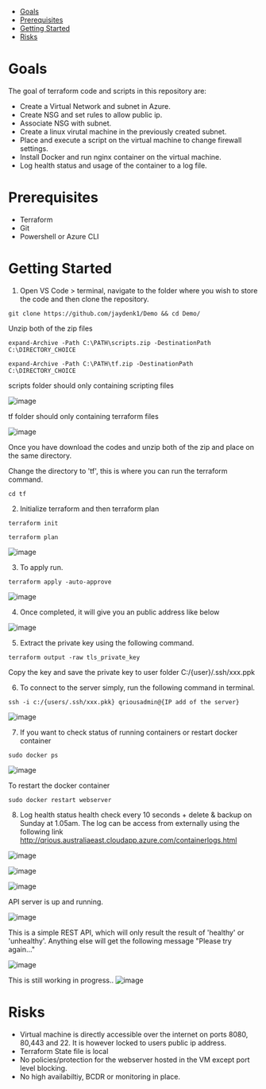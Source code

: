 
- [Goals](#goals)
- [Prerequisites](#prerequisites)
- [Getting Started](#getting-started)
- [Risks](#risks)

# Goals

The goal of terraform code and scripts in this repository are:
- Create a Virtual Network and subnet in Azure.
- Create NSG and set rules to allow public ip.
- Associate NSG with subnet. 
- Create a linux virutal machine in the previously created subnet.
- Place and execute a script on the virtual machine to change firewall settings.
- Install Docker and run nginx container on the virtual machine.
- Log health status and usage of the container to a log file.
 
# Prerequisites
- Terraform
- Git
- Powershell or Azure CLI

# Getting Started

1) Open VS Code > terminal, navigate to the folder where you wish to store the code and then clone the repository.   
```
git clone https://github.com/jaydenk1/Demo && cd Demo/
``` 

Unzip both of the zip files
```
expand-Archive -Path C:\PATH\scripts.zip -DestinationPath C:\DIRECTORY_CHOICE
```
```
expand-Archive -Path C:\PATH\tf.zip -DestinationPath C:\DIRECTORY_CHOICE
```


scripts folder should only containing scripting files

![image](https://user-images.githubusercontent.com/84843818/138814093-972370f6-90a2-4901-8363-c2633d4e1ca2.png)


tf folder should only containing terraform files

![image](https://user-images.githubusercontent.com/84843818/138814077-908bbfff-2883-48ee-9bd9-fc69171e3991.png)

Once you have download the codes and unzip both of the zip and place on the same directory.

Change the directory to 'tf', this is where you can run the terraform command.
```
cd tf
``` 


2) Initialize terraform and then terraform plan
```
terraform init
``` 

```
terraform plan
``` 

![image](https://user-images.githubusercontent.com/84843818/137726080-c08b6860-3bce-4642-a2cf-22e51165b0e3.png)

3) To apply run.
```
terraform apply -auto-approve
``` 
![image](https://user-images.githubusercontent.com/84843818/137726655-72d60920-fe51-4c6d-86b4-2b5c70a34234.png)

4) Once completed, it will give you an public address like below

![image](https://user-images.githubusercontent.com/84843818/137737493-80250252-37f4-4e0f-acb1-408971e491ac.png)

5) Extract the private key using the following command.
```
terraform output -raw tls_private_key
```
Copy the key and save the private key to user folder C:/{user}/.ssh/xxx.ppk


6) To connect to the server simply, run the following command in terminal.

```
ssh -i c:/{users/.ssh/xxx.pkk} qriousadmin@{IP add of the server}
```
![image](https://user-images.githubusercontent.com/84843818/138695230-6d9840b3-961f-4631-9197-39930c28a9dc.png)


7) If you want to check status of running containers or restart docker container 
```
sudo docker ps
```
![image](https://user-images.githubusercontent.com/84843818/138661254-2cf5a821-a956-4db6-8305-e09e81454cba.png)


To restart the docker container
```
sudo docker restart webserver
```


8) Log health status health check every 10 seconds + delete & backup on Sunday at 1.05am.
  The log can be access from externally using the following link http://qrious.australiaeast.cloudapp.azure.com/containerlogs.html 

![image](https://user-images.githubusercontent.com/84843818/138662677-7a337c06-c2c0-4b7e-bc71-ce89db9f566f.png)

![image](https://user-images.githubusercontent.com/84843818/138661765-aa015dc0-4259-4c57-a34d-a78ae3d81dc1.png)

![image](https://user-images.githubusercontent.com/84843818/138661843-7d1e1f88-04be-4941-8410-b60b0dac8252.png)

API server is up and running.

![image](https://user-images.githubusercontent.com/84843818/138663256-18b85cc2-7274-4860-a95d-3f167ed27773.png)

This is a simple REST API, which will only result the result of 'healthy' or 'unhealthy'. 
Anything else will get the following message "Please try again..."

![image](https://user-images.githubusercontent.com/84843818/139580898-5cf0640d-b351-421e-8c2e-19d818fccf2b.png)

This is still working in progress.. 
![image](https://user-images.githubusercontent.com/84843818/139581003-ae3ce703-8754-49b5-aa19-bac8db9f2b98.png)



# Risks
- Virtual machine is directly accessible over the internet on ports 8080, 80,443 and 22. It is however locked to users public ip address.
- Terraform State file is local
- No policies/protection for the webserver hosted in the VM except port level blocking.
- No high availabiltiy, BCDR or monitoring in place.
